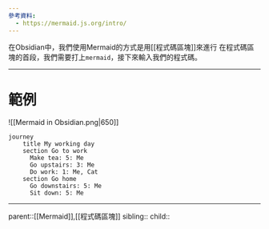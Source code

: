```yaml
---
參考資料:
  - https://mermaid.js.org/intro/
---
```

在Obsidian中，我們使用Mermaid的方式是用[[程式碼區塊]]來進行
在程式碼區塊的首段，我們需要打上`mermaid`，接下來輸入我們的程式碼。
- - -
# 範例
![[Mermaid in Obsidian.png|650]]
```mermaid
journey
    title My working day
    section Go to work
      Make tea: 5: Me
      Go upstairs: 3: Me
      Do work: 1: Me, Cat
    section Go home
      Go downstairs: 5: Me
      Sit down: 5: Me
```
- - -
parent::[[Mermaid]],[[程式碼區塊]]
sibling::
child::